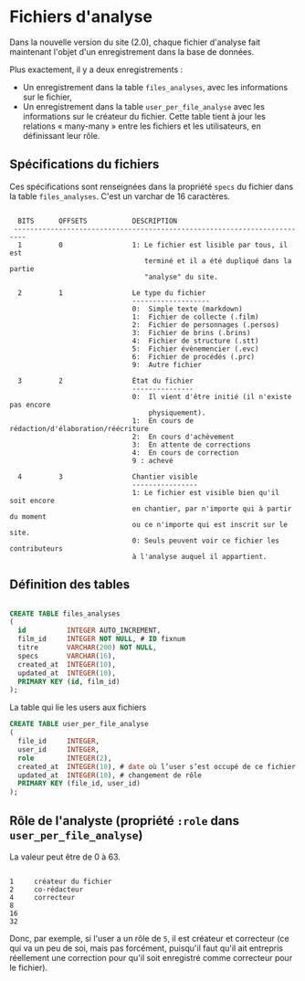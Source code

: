 # Fichiers d'analyse

Dans la nouvelle version du site (2.0), chaque fichier d'analyse fait maintenant l'objet d'un enregistrement dans la base de données.

Plus exactement, il y a deux enregistrements :

* Un enregistrement dans la table `files_analyses`, avec les informations sur le fichier,
* Un enregistrement dans la table `user_per_file_analyse` avec les informations sur le créateur du fichier. Cette table tient à jour les relations « many-many » entre les fichiers et les utilisateurs, en définissant leur rôle.

## Spécifications du fichiers

Ces spécifications sont renseignées dans la propriété `specs` du fichier dans la table `files_analyses`. C'est un varchar de 16 caractères.

```

  BITS      OFFSETS           DESCRIPTION
 -------------------------------------------------------------------------
  1         0                 1: Le fichier est lisible par tous, il est
                                 terminé et il a été dupliqué dans la partie
                                 "analyse" du site.

  2         1                 Le type du fichier
                              -------------------
                              0:  Simple texte (markdown)
                              1:  Fichier de collecte (.film)
                              2:  Fichier de personnages (.persos)
                              3:  Fichier de brins (.brins)
                              4:  Fichier de structure (.stt)
                              5:  Fichier évènemencier (.evc)
                              6:  Fichier de procédés (.prc)
                              9:  Autre fichier

  3         2                 État du fichier
                              ---------------
                              0:  Il vient d'être initié (il n'existe pas encore
                                  physiquement).
                              1:  En cours de rédaction/d'élaboration/réécriture
                              2:  En cours d'achèvement
                              3:  En attente de corrections
                              4:  En cours de correction
                              9 : achevé

  4         3                 Chantier visible
                              ----------------
                              1: Le fichier est visible bien qu'il soit encore
                              en chantier, par n'importe qui à partir du moment
                              ou ce n'importe qui est inscrit sur le site.
                              0: Seuls peuvent voir ce fichier les contributeurs
                              à l'analyse auquel il appartient.
```

## Définition des tables


```sql

CREATE TABLE files_analyses
(
  id          INTEGER AUTO_INCREMENT,
  film_id     INTEGER NOT NULL, # ID fixnum
  titre       VARCHAR(200) NOT NULL,
  specs       VARCHAR(16),
  created_at  INTEGER(10),
  updated_at  INTEGER(10),
  PRIMARY KEY (id, film_id)
);
```

La table qui lie les users aux fichiers

```sql
CREATE TABLE user_per_file_analyse
(
  file_id     INTEGER,
  user_id     INTEGER,
  role        INTEGER(2),
  created_at  INTEGER(10), # date où l’user s’est occupé de ce fichier
  updated_at  INTEGER(10), # changement de rôle
  PRIMARY KEY (file_id, user_id)
);
```

## Rôle de l'analyste (propriété `:role` dans `user_per_file_analyse`)

La valeur peut être de 0 à 63.

```

1     créateur du fichier
2     co-rédacteur
4     correcteur
8
16
32

```

Donc, par exemple, si l'user a un rôle de `5`, il est créateur et correcteur (ce qui va un peu de soi, mais pas forcément, puisqu'il faut qu'il ait entrepris réellement une correction pour qu'il soit enregistré comme correcteur pour le fichier).
